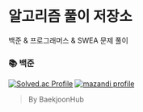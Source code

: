 # 알고리즘 풀이 저장소

백준 & 프로그래머스 & SWEA 문제 풀이

### 📚 백준

[![Solved.ac Profile](http://mazassumnida.wtf/api/v2/generate_badge?boj=codeer)](https://solved.ac/codeer/)
[![mazandi profile](http://mazandi.herokuapp.com/api?handle=codeer&theme=dark)](https://solved.ac/codeer/)

> By BaekjoonHub
